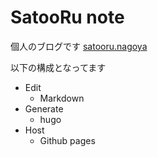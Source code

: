 # SatooRu note
個人のブログです
[satooru.nagoya](https://satooru.nagoya)

以下の構成となってます

- Edit
    - Markdown
- Generate
    - hugo
- Host
    - Github pages

